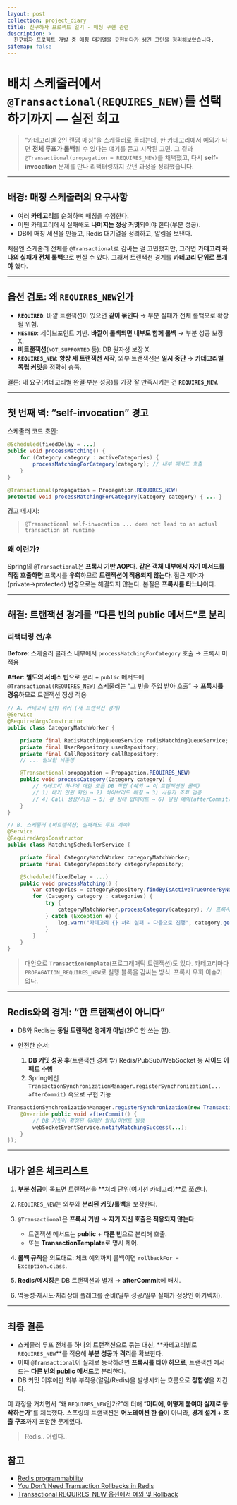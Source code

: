 ```yaml
---
layout: post
collection: project_diary
title: 친구하자 프로젝트 일기 - 매칭 구현 관련
description: >
  친구하자 프로젝트 개발 중 매칭 대기열을 구현하다가 생긴 고민을 정리해보았습니다.
sitemap: false
---
```


# 배치 스케줄러에서 `@Transactional(REQUIRES_NEW)`를 선택하기까지 — 실전 회고

> “카테고리별 2인 랜덤 매칭”을 스케줄러로 돌리는데, 한 카테고리에서 예외가 나면 **전체 루프가 롤백**될 수 있다는 얘기를 듣고 시작된 고민.
> 그 결과 `@Transactional(propagation = REQUIRES_NEW)`를 채택했고, 다시 **self-invocation** 문제를 만나 리팩터링까지 갔던 과정을 정리했습니다.

---

## 배경: 매칭 스케줄러의 요구사항

- 여러 **카테고리**를 순회하며 매칭을 수행한다.
- 어떤 카테고리에서 실패해도 **나머지는 정상 커밋**되어야 한다(부분 성공).
- DB에 매칭 세션을 만들고, Redis 대기열을 정리하고, 알림을 보낸다.

처음엔 스케줄러 전체를 `@Transactional`로 감싸는 걸 고민했지만, 그러면 **카테고리 하나의 실패가 전체 롤백**으로 번질 수 있다. 그래서 트랜잭션 경계를 **카테고리 단위로 쪼개야** 했다.

---

## 옵션 검토: 왜 `REQUIRES_NEW`인가

- **`REQUIRED`**: 바깥 트랜잭션이 있으면 **같이 묶인다** → 부분 실패가 전체 롤백으로 확장될 위험.
- **`NESTED`**: 세이브포인트 기반. **바깥이 롤백되면 내부도 함께 롤백** → 부분 성공 보장 X.
- **비트랜잭션**(`NOT_SUPPORTED` 등): DB 원자성 보장 X.
- **`REQUIRES_NEW`**: **항상 새 트랜잭션 시작**, 외부 트랜잭션은 **일시 중단** → **카테고리별 독립 커밋**을 정확히 충족.

결론: 내 요구(카테고리별 완결·부분 성공)를 가장 잘 만족시키는 건 **`REQUIRES_NEW`**.

---

## 첫 번째 벽: “self-invocation” 경고

스케줄러 코드 초안:

```java
@Scheduled(fixedDelay = ...)
public void processMatching() {
    for (Category category : activeCategories) {
        processMatchingForCategory(category); // 내부 메서드 호출
    }
}

@Transactional(propagation = Propagation.REQUIRES_NEW)
protected void processMatchingForCategory(Category category) { ... }
```

경고 메시지:

> `@Transactional self-invocation ... does not lead to an actual transaction at runtime`

### 왜 이런가?

Spring의 `@Transactional`은 **프록시 기반 AOP**다.
**같은 객체 내부에서 자기 메서드를 직접 호출하면** 프록시를 **우회**하므로 **트랜잭션이 적용되지 않는다**. 접근 제어자(private→protected) 변경으로는 해결되지 않는다. 본질은 **프록시를 타느냐**이다.

---

## 해결: 트랜잭션 경계를 “다른 빈의 public 메서드”로 분리

### 리팩터링 전/후

**Before**: 스케줄러 클래스 내부에서 `processMatchingForCategory` 호출 → 프록시 미적용

**After**: **별도의 서비스 빈**으로 분리 + `public` 메서드에 `@Transactional(REQUIRES_NEW)`
스케줄러는 “그 빈을 주입 받아 호출” → **프록시를 경유**하므로 트랜잭션 정상 적용

```java
// A. 카테고리 단위 워커 (새 트랜잭션 경계)
@Service
@RequiredArgsConstructor
public class CategoryMatchWorker {

    private final RedisMatchingQueueService redisMatchingQueueService;
    private final UserRepository userRepository;
    private final CallRepository callRepository;
    // ... 필요한 의존성

    @Transactional(propagation = Propagation.REQUIRES_NEW)
    public void processCategory(Category category) {
        // 카테고리 하나에 대한 모든 DB 작업 (예외 → 이 트랜잭션만 롤백)
        // 1) 대기 인원 확인 → 2) 하이브리드 매칭 → 3) 사용자 조회 검증
        // 4) Call 생성/저장 → 5) 큐 상태 업데이트 → 6) 알림 예약(afterCommit)
    }
}

// B. 스케줄러 (비트랜잭션; 실패해도 루프 계속)
@Service
@RequiredArgsConstructor
public class MatchingSchedulerService {

    private final CategoryMatchWorker categoryMatchWorker;
    private final CategoryRepository categoryRepository;

    @Scheduled(fixedDelay = ...)
    public void processMatching() {
        var categories = categoryRepository.findByIsActiveTrueOrderByName();
        for (Category category : categories) {
            try {
                categoryMatchWorker.processCategory(category); // 프록시 경유 OK
            } catch (Exception e) {
                log.warn("카테고리 {} 처리 실패 - 다음으로 진행", category.getId(), e);
            }
        }
    }
}
```

> 대안으로 **`TransactionTemplate`**(프로그래매틱 트랜잭션)도 있다. 카테고리마다 `PROPAGATION_REQUIRES_NEW`로 실행 블록을 감싸는 방식. 프록시 우회 이슈가 없다.

---

## Redis와의 경계: “한 트랜잭션이 아니다”

- DB와 Redis는 **동일 트랜잭션 경계가 아님**(2PC 안 쓰는 한).
- 안전한 순서:

  1. **DB 커밋 성공 후**(트랜잭션 경계 밖) Redis/PubSub/WebSocket 등 **사이드 이펙트 수행**
  2. Spring에선 `TransactionSynchronizationManager.registerSynchronization(... afterCommit)` 훅으로 구현 가능

```java
TransactionSynchronizationManager.registerSynchronization(new TransactionSynchronization() {
    @Override public void afterCommit() {
        // DB 커밋이 확정된 뒤에만 알림/이벤트 발행
        webSocketEventService.notifyMatchingSuccess(...);
    }
});
```

---

## 내가 얻은 체크리스트

1. **부분 성공**이 목표면 트랜잭션을 \*\*처리 단위(여기선 카테고리)\*\*로 쪼갠다.
2. `REQUIRES_NEW`는 외부와 **분리된 커밋/롤백**을 보장한다.
3. `@Transactional`은 **프록시 기반** → **자기 자신 호출은 적용되지 않는다**.

   - 트랜잭션 메서드는 **public** + **다른 빈**으로 분리해 호출.
   - 또는 **TransactionTemplate**로 명시 제어.

4. **롤백 규칙**을 의도대로: 체크 예외까지 롤백이면 `rollbackFor = Exception.class`.
5. **Redis/메시징**은 DB 트랜잭션과 별개 → **afterCommit**에 배치.
6. 멱등성·재시도·처리상태 플래그를 준비(일부 성공/일부 실패가 정상인 아키텍처).

---

## 최종 결론

- 스케줄러 루프 전체를 하나의 트랜잭션으로 묶는 대신, \*\*카테고리별로 `REQUIRES_NEW`\*\*를 적용해 **부분 성공**과 **격리**를 확보한다.
- 이때 `@Transactional`이 실제로 동작하려면 **프록시를 타야 하므로**, 트랜잭션 메서드는 **다른 빈의 public 메서드**로 분리한다.
- DB 커밋 이후에만 외부 부작용(알림/Redis)을 발생시키는 흐름으로 **정합성**을 지킨다.

이 과정을 거치면서 “왜 `REQUIRES_NEW`인가?”에 더해 “**어디에, 어떻게 붙여야 실제로 동작하는가**”를 체득했다. 스프링의 트랜잭션은 **어노테이션 한 줄**이 아니라, **경계 설계 + 호출 구조**까지 포함한 문제였다.

> Redis.. 어렵다..

## 참고

- [Redis programmability](https://redis.io/docs/latest/develop/programmability/)
- [You Don’t Need Transaction Rollbacks in Redis](https://redis.io/blog/you-dont-need-transaction-rollbacks-in-redis/?utm_source=chatgpt.com)
- [Transactional REQUIRES_NEW 옵션에서 예외 및 Rollback](https://devoong2.tistory.com/entry/Spring-Transactional-REQUIRESNEW-%EC%98%B5%EC%85%98%EC%97%90%EC%84%9C%EC%9D%98-%EC%98%88%EC%99%B8-%EB%B0%8F-Rollback)
